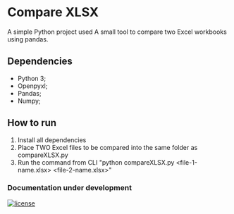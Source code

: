 # Compare XLSX

A simple Python project used A small tool to compare two Excel workbooks using pandas.

## Dependencies
 - Python 3;
 - Openpyxl;
 - Pandas;
 - Numpy;

## How to run
 1. Install all dependencies
 2. Place TWO Excel files to be compared into the same folder as compareXLSX.py
 3. Run the command from CLI "python compareXLSX.py \<file-1-name.xlsx\> \<file-2-name.xlsx\>"

### Documentation under development

[![license](https://img.shields.io/github/license/vanduynslagerp/conventional-commit-types.svg)](https://github.com/vanduynslagerp/conventional-commit-types/blob/master/LICENSE)
